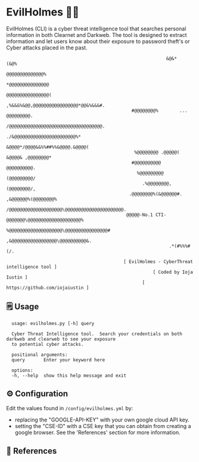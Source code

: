 # EvilHolmes 🕵️‍♂️
  EvilHolmes (CLI) is a cyber threat intelligence tool that searches personal information in both Clearnet and Darkweb. 
The tool is designed to extract information and let users know about their exposure to password theft's or Cyber attacks placed in the past.

                                                                &@&*     (&@%
                                                               @@@@@@@@@@@@@@%
                                                              *@@@@@@@@@@@@@@@
                                                              @@@@@@@@@@@@@@@@(
                                                    ,%&&&%&@@,@@@@@@@@@@@@@@@@@*@@&%&&&#.
                                                   #@@@@@@@@%        ...        @@@@@@@@@.
                                                    /@@@@@@@@@@@@@@@@@@@@@@@@@@@@@@@@@@@.
                                                         ./&@@@@@@@@@@@@@@@@@@@@@@@%*
                                                       &@@@@*/@@@@&&%%##%%&@@@@.&@@@@(
                                                    %@@@@@@@@ .@@@@@(   &@@@@& ,@@@@@@@@*
                                                   #@@@@@@@@@@                 @@@@@@@@@@.
                                                     %@@@@@@@@@              (@@@@@@@@@/
                                                       .%@@@@@@@@,         (@@@@@@@@/,
                                                  .@@@@@@@@%(&@@@@@@#. ,&@@@@@@%(@@@@@@@@%
                                                 /@@@@@@@@@@@@@@@@@@@@\@@@@@@@@@@@@@@@@@@@@@@.
                                                 @@@@@-No.1 CTI-@@@@@@@\@@@@@@@@@@@@@@@@@@@@%
                                                   %@@@@@@@@@@@@@@@@@@@@\@@@@@@@@@@@@@@@@#
                                                      ,&@@@@@@@@@@@@@@@@@\@@@@@@@@@@&.
                                                                 .*(#%%%#(/.

                                                [ EvilHolmes - CyberThreat intelligence tool ]
                                                           [ Coded by Ioja Iustin ]
                                                       [ https://github.com/iojaiustin ]


## 🗒️ Usage
```
  usage: evilholmes.py [-h] query

  Cyber Threat Intelligence tool.  Search your credentials on both darkweb and clearweb to see your exposure
  to potential cyber attacks.

  positional arguments:
  query       Enter your keyword here

  options:
  -h, --help  show this help message and exit
```

## ⚙️ Configuration
Edit the values found in ```/config/evilholmes.yml``` by:
-  replacing the "GOOGLE-API-KEY" with your own google cloud API key.
-  setting the "CSE-ID" with a CSE key that you can obtain from creating a google browser.
See the 'References' section for more information.

## 🔗 References
